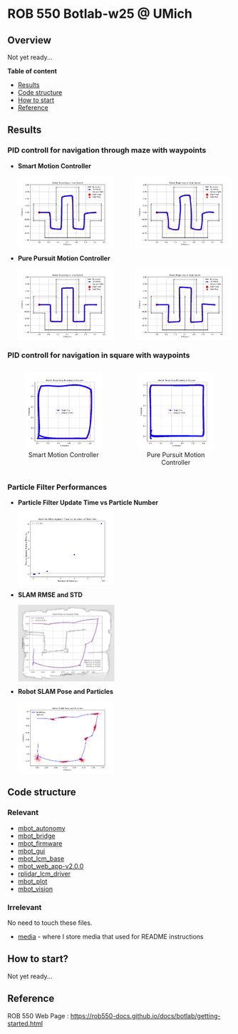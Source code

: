# ROB 550 Botlab-w25 @ UMich
## Overview
Not yet ready...


**Table of content**
- [Results](#results)
- [Code structure](#code-structure)
- [How to start](#how-to-start)
- [Reference](#reference)

## Results
### PID controll for navigation through maze with waypoints
- **Smart Motion Controller**  
  <div style="display: flex; justify-content: space-between;">
    <img src="media/cp1_smart_low_speed.jpg" alt="Maze smart motion controller low speed" style="width: 45%;" />
    <img src="media/cp1_smart_high_speed.jpg" alt="Maze smart motion controller high speed" style="width: 45%;" />
  </div>

- **Pure Pursuit Motion Controller**  
  <div style="display: flex; justify-content: space-between;">
    <img src="media/CP1_pure_pursuit_low_speed.jpg" alt="Maze pure pursuit motion controller low speed" style="width: 45%;" />
    <img src="media/CP1_pure_pursuit_high_speed.jpg" alt="Maze pure pursuit motion controller high speed" style="width: 45%;" />
  </div>

### PID controll for navigation in square with waypoints
<div style="display: flex; justify-content: space-between;">
  <figure style="width: 45%; text-align: center;">
    <img src="media/drive_square_smart_slow.png" alt="Square smart motion controller low speed" style="width: 100%;" />
    <figcaption>Smart Motion Controller</figcaption>
  </figure>
  <figure style="width: 45%; text-align: center;">
    <img src="media/drive_square_purePursuit_slow.png" alt="Square pure pursuit motion controller low speed" style="width: 100%;" />
    <figcaption>Pure Pursuit Motion Controller</figcaption>
  </figure>
</div>


### Particle Filter Performances
- **Particle Filter Update Time vs Particle Number**
  <div style="display: flex; justify-content: space-between;">
    <img src="media/PF_update_time.png" alt="Particle Filter Update Time vs Particle Number" style="width: 45%;" />
  </div>

- **SLAM RMSE and STD**
  <div style="display: flex; justify-content: space-between;">
    <img src="media/SLAM_pose_stat.jpg" alt="SLAM RMSE and STD" style="width: 45%;" />
  </div>

- **Robot SLAM Pose and Particles**
  <div style="display: flex; justify-content: space-between;">
    <img src="media/Robot_SLAM_pose_particle.png" alt="Robot SLAM pose particle" style="width: 45%;" />
  </div>

## Code structure

### Relevant
- [mbot_autonomy](mbot_autonomy)
- [mbot_bridge](mbot_bridge)
- [mbot_firmware](mbot_firmware)
- [mbot_gui](mbot_gui)
- [mbot_lcm_base](mbot_lcm_base)
- [mbot_web_app-v2.0.0](mbot_web_app-v2.0.0)
- [rplidar_lcm_driver](rplidar_lcm_driver)
- [mbot_plot](mbot_plot)
- [mbot_vision](mbot_vision)


### Irrelevant
No need to touch these files.
- [media](media) - where I store media that used for README instructions

## How to start?
Not yet ready...

## Reference
ROB 550 Web Page : https://rob550-docs.github.io/docs/botlab/getting-started.html
